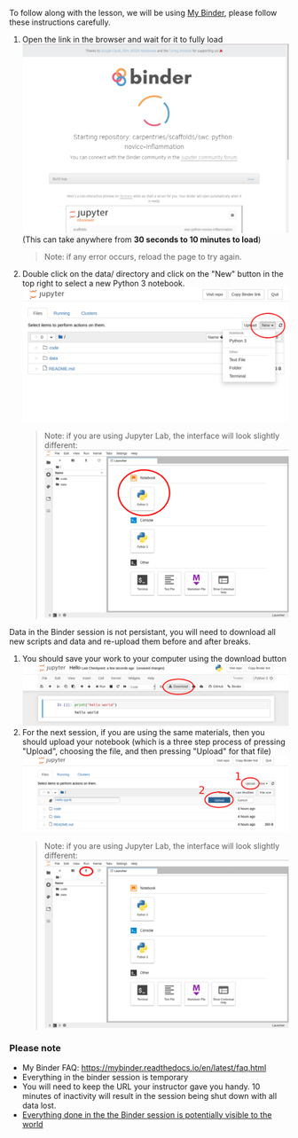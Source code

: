 To follow along with the lesson, we will be using [My
Binder](https://mybinder.org), please follow these instructions carefully.

1. Open the link in the browser and wait for it to fully load
   ![Binder loading screen](img/binder-start.png) (This can take anywhere from
   **30 seconds to 10 minutes to load**)
   > Note: if any error occurs, reload the page to try again.
2. Double click on the data/ directory and click on the "New" button in the top
   right to select a new Python 3 notebook.
   ![Image of Jupyter Notebook interface creating a new Python 3 notebook](img/new-py3.png)
   > Note: if you are using Jupyter Lab, the interface will look slightly different:
   > ![Image of Jupyter Lab interface creating a new Python 3 notebook](img/binder-lab-notebook.png)

Data in the Binder session is not persistant, you will need to download all new
scripts and data and re-upload them before and after breaks. 

1. You should save your work to your computer using the download button
   ![Downloading a Jupyter Notebook that says "hello world"](img/download-notebook.png)
2. For the next session, if you are using the same materials, then you should
   upload your notebook (which is a three step process of pressing "Upload",
   choosing the file, and then pressing "Upload" for that file)
   ![Two step process to upload a file to Binder](img/upload-notebook.png)
   > Note: if you are using Jupyter Lab, the interface will look slightly different:
   > ![Image of Jupyter Lab interface highlighting the upload button in the top left](img/binder-lab-upload.png)


### Please note

 - My Binder FAQ: <https://mybinder.readthedocs.io/en/latest/faq.html>
 - Everything in the binder session is temporary
 - You will need to keep the URL your instructor gave you handy. 10 minutes of
   inactivity will result in the session being shut down with all data lost. 
 - [Everything done in the the Binder session is potentially visible to the world](https://mybinder.readthedocs.io/en/latest/faq.html#can-i-push-data-from-my-binder-session-back-to-my-repository)


